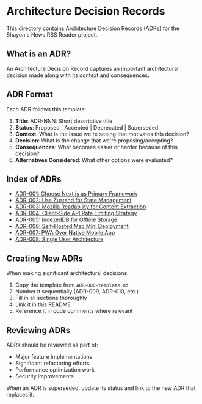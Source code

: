 # Architecture Decision Records

This directory contains Architecture Decision Records (ADRs) for the Shayon's News RSS Reader project.

## What is an ADR?

An Architecture Decision Record captures an important architectural decision made along with its context and consequences.

## ADR Format

Each ADR follows this template:

1. **Title**: ADR-NNN: Short descriptive title
2. **Status**: Proposed | Accepted | Deprecated | Superseded
3. **Context**: What is the issue we're seeing that motivates this decision?
4. **Decision**: What is the change that we're proposing/accepting?
5. **Consequences**: What becomes easier or harder because of this decision?
6. **Alternatives Considered**: What other options were evaluated?

## Index of ADRs

- [ADR-001: Choose Next.js as Primary Framework](./ADR-001-nextjs-framework.md)
- [ADR-002: Use Zustand for State Management](./ADR-002-zustand-state-management.md)
- [ADR-003: Mozilla Readability for Content Extraction](./ADR-003-content-extraction-approach.md)
- [ADR-004: Client-Side API Rate Limiting Strategy](./ADR-004-api-rate-limiting.md)
- [ADR-005: IndexedDB for Offline Storage](./ADR-005-indexeddb-storage.md)
- [ADR-006: Self-Hosted Mac Mini Deployment](./ADR-006-mac-mini-deployment.md)
- [ADR-007: PWA Over Native Mobile App](./ADR-007-pwa-over-native.md)
- [ADR-008: Single User Architecture](./ADR-008-single-user-architecture.md)

## Creating New ADRs

When making significant architectural decisions:

1. Copy the template from `ADR-000-template.md`
2. Number it sequentially (ADR-009, ADR-010, etc.)
3. Fill in all sections thoroughly
4. Link it in this README
5. Reference it in code comments where relevant

## Reviewing ADRs

ADRs should be reviewed as part of:
- Major feature implementations
- Significant refactoring efforts
- Performance optimization work
- Security improvements

When an ADR is superseded, update its status and link to the new ADR that replaces it.